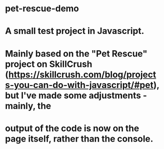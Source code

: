 # pet-rescue-demo
# A small test project in Javascript.
# Mainly based on the "Pet Rescue" project on SkillCrush (https://skillcrush.com/blog/projects-you-can-do-with-javascript/#pet), but I've made some adjustments - mainly, the
# output of the code is now on the page itself, rather than the console.
